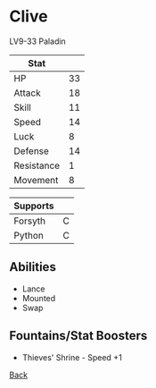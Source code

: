 # Clive

LV9-33 Paladin

| Stat       | <!-- --> |
| ---------- | -------- |
| HP         | 33       |
| Attack     | 18       |
| Skill      | 11       |
| Speed      | 14       |
| Luck       | 8        |
| Defense    | 14       |
| Resistance | 1        |
| Movement   | 8        |

| Supports | <!-- --> |
| -------- | -------- |
| Forsyth  | C        |
| Python   | C        |

## Abilities

- Lance
- Mounted
- Swap

## Fountains/Stat Boosters

- Thieves' Shrine - Speed +1

[Back](../README.md)
